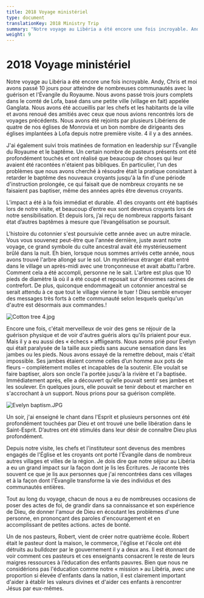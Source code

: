 ```yaml
---
title: 2018 Voyage ministériel
type: document
translationKey: 2018 Ministry Trip
summary: "Notre voyage au Libéria a été encore une fois incroyable. Andy, Chris et moi avons passé 10 jours pour atteindre de nombreuses communautés avec la guérison et l'Évangile du Royaume. Nous avons passé trois jours complets dans le comté de Lofa, basé dans une petite ville (village en fait) appelée Ganglata. Nous avons été accueillis par les chefs et les habitants de la ville et avons renoué des amitiés avec ceux que nous avions rencontrés lors de voyages précédents. Nous avons été rejoints par plusieurs Libériens de quatre de nos églises de Monrovia et un bon nombre de dirigeants des églises implantées à Lofa depuis notre première visite. 4 il y a des années."
weight: 9
---
```

# 2018 Voyage ministériel

Notre voyage au Libéria a été encore une fois incroyable. Andy, Chris et moi avons passé 10 jours pour atteindre de nombreuses communautés avec la guérison et l'Évangile du Royaume. Nous avons passé trois jours complets dans le comté de Lofa, basé dans une petite ville (village en fait) appelée Ganglata. Nous avons été accueillis par les chefs et les habitants de la ville et avons renoué des amitiés avec ceux que nous avions rencontrés lors de voyages précédents. Nous avons été rejoints par plusieurs Libériens de quatre de nos églises de Monrovia et un bon nombre de dirigeants des églises implantées à Lofa depuis notre première visite. 4 il y a des années.

J'ai également suivi trois matinées de formation en leadership sur l'Évangile du Royaume et le baptême. Un certain nombre de pasteurs présents ont été profondément touchés et ont réalisé que beaucoup de choses qui leur avaient été racontées n'étaient pas bibliques. En particulier, l'un des problèmes que nous avons cherché à résoudre était la pratique consistant à retarder le baptême des nouveaux croyants jusqu'à la fin d'une période d'instruction prolongée, ce qui faisait que de nombreux croyants ne se faisaient pas baptiser, même des années après être devenus croyants.

L’impact a été à la fois immédiat et durable. 41 des croyants ont été baptisés lors de notre visite, et beaucoup d’entre eux sont devenus croyants lors de notre sensibilisation. Et depuis lors, j’ai reçu de nombreux rapports faisant état d’autres baptêmes à mesure que l’évangélisation se poursuit.

L'histoire du cotonnier s'est poursuivie cette année avec un autre miracle. Vous vous souvenez peut-être que l'année dernière, juste avant notre voyage, ce grand symbole du culte ancestral avait été mystérieusement brûlé dans la nuit. Eh bien, lorsque nous sommes arrivés cette année, nous avons trouvé l'arbre allongé sur le sol. Un mystérieux étranger était entré dans le village un après-midi avec une tronçonneuse et avait abattu l'arbre. Comment cela a été accompli, personne ne le sait. L'arbre est plus que 10 pieds de diamètre là où il a été coupé et reposait sur d'énormes racines de contrefort. De plus, quiconque endommageait un cotonnier ancestral se serait attendu à ce que tout le village vienne le tuer ! Dieu semble envoyer des messages très forts à cette communauté selon lesquels quelqu'un d'autre est désormais aux commandes.!

![Cotton tree 4.jpg](/media/03_Blog/2018-Ministry-Trip/Cotton-tree-4.jpeg)

Encore une fois, c'était merveilleux de voir des gens se réjouir de la guérison physique et de voir d'autres guéris alors qu'ils priaient pour eux. Mais il y a eu aussi des « échecs » affligeants. Nous avons prié pour Evelyn qui était paralysée de la taille aux pieds sans aucune sensation dans les jambes ou les pieds. Nous avons essayé de la remettre debout, mais c'était impossible. Ses jambes étaient comme celles d’un homme aux pots de fleurs – complètement molles et incapables de la soutenir. Elle voulait se faire baptiser, alors son oncle l'a portée jusqu'à la rivière et l'a baptisée. Immédiatement après, elle a découvert qu'elle pouvait sentir ses jambes et les soulever. En quelques jours, elle pouvait se tenir debout et marcher en s'accrochant à un support. Nous prions pour sa guérison complète.

![Evelyn baptism.JPG](/media/03_Blog/2018-Ministry-Trip/Evelyn-baptism.jpeg)

Un soir, j'ai enseigné le chant dans l'Esprit et plusieurs personnes ont été profondément touchées par Dieu et ont trouvé une belle libération dans le Saint-Esprit. D’autres ont été stimulés dans leur désir de connaître Dieu plus profondément.

Depuis notre visite, les chefs et l'instituteur sont devenus des membres engagés de l'Église et les croyants ont porté l'Évangile dans de nombreux autres villages et villes de la région. Je dois dire que notre séjour au Libéria a eu un grand impact sur la façon dont je lis les Écritures. Je raconte très souvent ce que je lis aux personnes que j'ai rencontrées dans ces villages et à la façon dont l'Évangile transforme la vie des individus et des communautés entières.

Tout au long du voyage, chacun de nous a eu de nombreuses occasions de poser des actes de foi, de grandir dans sa connaissance et son expérience de Dieu, de donner l'amour de Dieu en écoutant les problèmes d'une personne, en prononçant des paroles d'encouragement et en accomplissant de petites actions. actes de bonté.

Un de nos pasteurs, Robert, vient de créer notre quatrième école. Robert était le pasteur dont la maison, le commerce, l'église et l'école ont été détruits au bulldozer par le gouvernement il y a deux ans. Il est étonnant de voir comment ces pasteurs et ces enseignants consacrent le reste de leurs maigres ressources à l’éducation des enfants pauvres. Bien que nous ne considérions pas l'éducation comme notre « mission » au Libéria, avec une proportion si élevée d'enfants dans la nation, il est clairement important d'aider à établir les valeurs divines et d'aider ces enfants à rencontrer Jésus par eux-mêmes.
